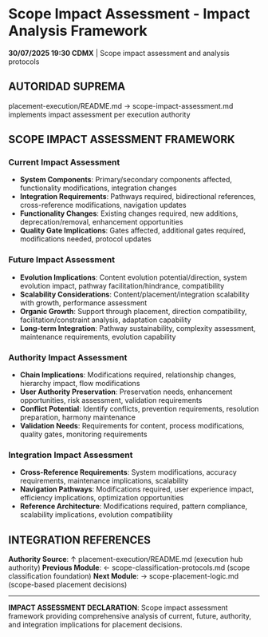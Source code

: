 # Scope Impact Assessment - Impact Analysis Framework

**30/07/2025 19:30 CDMX** | Scope impact assessment and analysis protocols

## AUTORIDAD SUPREMA
placement-execution/README.md → scope-impact-assessment.md implements impact assessment per execution authority

## SCOPE IMPACT ASSESSMENT FRAMEWORK  

### **Current Impact Assessment**
- **System Components**: Primary/secondary components affected, functionality modifications, integration changes
- **Integration Requirements**: Pathways required, bidirectional references, cross-reference modifications, navigation updates
- **Functionality Changes**: Existing changes required, new additions, deprecation/removal, enhancement opportunities
- **Quality Gate Implications**: Gates affected, additional gates required, modifications needed, protocol updates

### **Future Impact Assessment**
- **Evolution Implications**: Content evolution potential/direction, system evolution impact, pathway facilitation/hindrance, compatibility
- **Scalability Considerations**: Content/placement/integration scalability with growth, performance assessment
- **Organic Growth**: Support through placement, direction compatibility, facilitation/constraint analysis, adaptation capability
- **Long-term Integration**: Pathway sustainability, complexity assessment, maintenance requirements, evolution capability

### **Authority Impact Assessment**
- **Chain Implications**: Modifications required, relationship changes, hierarchy impact, flow modifications
- **User Authority Preservation**: Preservation needs, enhancement opportunities, risk assessment, validation requirements
- **Conflict Potential**: Identify conflicts, prevention requirements, resolution preparation, harmony maintenance
- **Validation Needs**: Requirements for content, process modifications, quality gates, monitoring requirements

### **Integration Impact Assessment**
- **Cross-Reference Requirements**: System modifications, accuracy requirements, maintenance implications, scalability
- **Navigation Pathways**: Modifications required, user experience impact, efficiency implications, optimization opportunities
- **Reference Architecture**: Modifications required, pattern compliance, scalability implications, evolution compatibility

## INTEGRATION REFERENCES

**Authority Source**: ↑ placement-execution/README.md (execution hub authority)
**Previous Module**: ← scope-classification-protocols.md (scope classification foundation)
**Next Module**: → scope-placement-logic.md (scope-based placement decisions)

---

**IMPACT ASSESSMENT DECLARATION**: Scope impact assessment framework providing comprehensive analysis of current, future, authority, and integration implications for placement decisions.